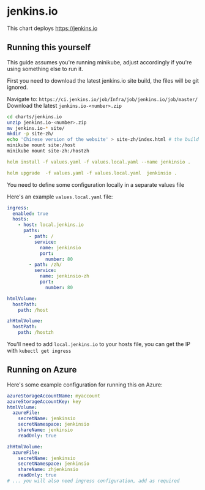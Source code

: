 # jenkins.io

This chart deploys https://jenkins.io

## Running this yourself

This guide assumes you're running minikube, adjust accordingly if you're using something else to run it.

First you need to download the latest jenkins.io site build, the files will be git ignored.

Navigate to: `https://ci.jenkins.io/job/Infra/job/jenkins.io/job/master/`
Download the latest `jenkins.io-<number>.zip`

```bash
cd charts/jenkins.io
unzip jenkins.io-<number>.zip
mv jenkins.io-* site/
mkdir -p site-zh/
echo 'Chinese version of the website' > site-zh/index.html # the build on ci.jenkins.io is broken, no easy way to get the website
minikube mount site:/host
minikube mount site-zh:/hostzh
```

```yaml
helm install -f values.yaml -f values.local.yaml --name jenkinsio .
```

```yaml
helm upgrade  -f values.yaml -f values.local.yaml  jenkinsio .
```

You need to define some configuration locally in a separate values file

Here's an example `values.local.yaml` file:
```yaml
ingress:
  enabled: true
  hosts:
    - host: local.jenkins.io
      paths:
        - path: /
          service:
            name: jenkinsio
            port:
              number: 80
        - path: /zh/
          service:
            name: jenkinsio-zh
            port:
              number: 80

htmlVolume:
  hostPath:
    path: /host

zhHtmlVolume:
  hostPath:
    path: /hostzh
```

You'll need to add `local.jenkins.io` to your hosts file, you can get the IP with `kubectl get ingress`

## Running on Azure

Here's some example configuration for running this on Azure:

```yaml
azureStorageAccountName: myaccount
azureStorageAccountKey: key
htmlVolume:
  azureFile: 
    secretName: jenkinsio
    secretNamespace: jenkinsio
    shareName: jenkinsio
    readOnly: true

zhHtmlVolume:
  azureFile: 
    secretName: jenkinsio
    secretNamespace: jenkinsio
    shareName: zhjenkinsio
    readOnly: true
# ... you will also need ingress configuration, add as required
```